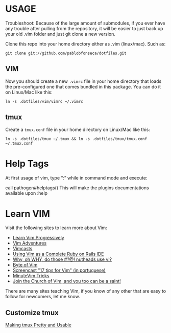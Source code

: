 # **USAGE**

Troubleshoot: Because of the large amount of submodules, if you ever have any
trouble after pulling from the repository, it will be easier to just back up
your old .vim folder and just git clone a new version.

Clone this repo into your home directory either as .vim (linux/mac). Such as:

```
git clone git://github.com/pablobfonseca/dotfiles.git
```

## VIM
Now you should create a new `.vimrc` file in your home directory that
loads the pre-configured one that comes bundled in this package. You can do it
on Linux/Mac like this:
```linux
ln -s .dotfiles/vim/vimrc ~/.vimrc
```

## tmux

Create a `tmux.conf` file in your home directory on Linux/Mac like this:
```linux
ln -s .dotfiles/tmux ~/.tmux && ln -s .dotfiles/tmux/tmux.conf ~/.tmux.conf
```

# **Help Tags**
At first usage of vim, type “:” while in command mode and execute:

call pathogen#helptags()
This will make the plugins documentations available upon :help

# **Learn VIM**
Visit the following sites to learn more about Vim:

* [Learn Vim Progressively](http://yannesposito.com/Scratch/en/blog/Learn-Vim-Progressively/)
* [Vim Adventures](http://vim-adventures.com/)
* [Vimcasts](http://vimcasts.org)
* [Using Vim as a Complete Ruby on Rails IDE](http://biodegradablegeek.com/2007/12/using-vim-as-a-complete-ruby-on-rails-ide/)
* [Why, oh WHY, do those #?@! nutheads use vi?](http://www.viemu.com/a-why-vi-vim.html)
* [Byte of Vim](http://www.swaroopch.com/notes/Vim)
* [Screencast "17 tips for Vim" (in portuguese)](http://blog.lucascaton.com.br/?p=1081)
* [MinuteVim Tricks](https://www.youtube.com/user/MinuteVimTricks)
* [Join the Church of Vim, and you too can be a saint!](http://www.avelino.xxx/2015/03/church-vim)

There are many sites teaching Vim, if you know of any other that are easy
to follow for newcomers, let me know.


## Customize tmux

[Making tmux Pretty and Usable](http://www.hamvocke.com/blog/a-guide-to-customizing-your-tmux-conf/)
